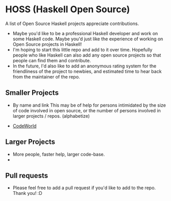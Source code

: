 # HOSS (Haskell Open Source)
A list of Open Source Haskell projects appreciate contributions.

- Maybe you'd like to be a professional Haskell developer and work on some Haskell code. Maybe you'd just like the experience
  of working on Open Source projects in Haskell!
- I'm hoping to start this little repo and add to it over time. Hopefully people who like Haskell
  can also add any open source projects so that people can find them and contribute.
- In the future, I'd also like to add an anonymous rating system for the friendliness of the project
  to newbies, and estimated time to hear back from the maintainer of the repo.

## Smaller Projects
- By name and link This may be of help for persons intimidated by the size of code involved in open source, or
  the number of persons involved in larger projects / repos. (alphabetize)
  
- [CodeWorld](https://github.com/google/codeworld)


## Larger Projects
- More people, faster help, larger code-base.
- 

## Pull requests
- Please feel free to add a pull request if you'd like to add to the repo. Thank you! :D

